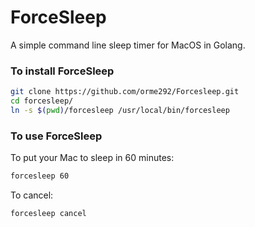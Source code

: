 # ForceSleep

A simple command line sleep timer for MacOS in Golang.

### To install ForceSleep

```bash
git clone https://github.com/orme292/Forcesleep.git
cd forcesleep/
ln -s $(pwd)/forcesleep /usr/local/bin/forcesleep
```

### To use ForceSleep

To put your Mac to sleep in 60 minutes:

```bash
forcesleep 60
```

To cancel:

```bash
forcesleep cancel
```
